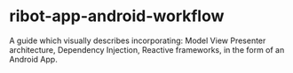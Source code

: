 # ribot-app-android-workflow
A guide which visually describes incorporating: Model View Presenter architecture, Dependency Injection, Reactive frameworks, in the form of an Android App.
